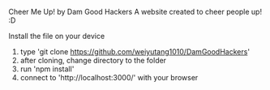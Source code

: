 Cheer Me Up! by Dam Good Hackers
A website created to cheer people up! :D

Install the file on your device
1. type 'git clone https://github.com/weiyutang1010/DamGoodHackers'
2. after cloning, change directory to the folder
3. run 'npm install'
4. connect to 'http://localhost:3000/' with your browser